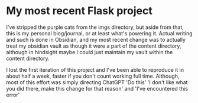 # My most recent Flask project
I've stripped the purple cats from the imgs directory, but aside from that, this is my personal blog/journal, or at least what's powering it. Actual writing and such is done in Obsidian, and my most recent change was to actually treat my obsidian vault as though it were a part of the content directory, although in hindsight maybe I could just maintain my vault within the content directory.

I lost the first iteration of this project and I've been able to reproduce it in about half a week, faster if you don't count working full time. Although, most of this effort was simply directing ChatGPT 'Do this' 'I don't like what you did there, make this change for that reason' and 'I've encountered this error'
